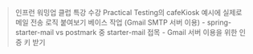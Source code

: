 > 인프런 워밍업 클럽 특강 수강
> Practical Testing의 cafeKiosk 예시에 실제로 메일 전송 로직 붙여보기 베이스 작업 (Gmail SMTP 서버 이용)
	- spring-starter-mail vs postmark 중 starter-mail 접목
	- Gmail 서버 이용을 위한 인증 키 받기

